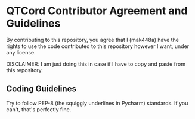 # QTCord Contributor Agreement and Guidelines

By contributing to this repository, you agree that I (mak448a) have the rights to use the code contributed to this repository however I want, under any license.

DISCLAIMER: I am just doing this in case if I have to copy and paste from this repository.

## Coding Guidelines
Try to follow PEP-8 (the squiggly underlines in Pycharm) standards. If you can't, that's perfectly fine.
